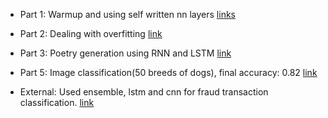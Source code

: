 * Part 1: Warmup and using self written nn layers [links](https://github.com/ea-evdokimov/ml-labs/blob/master/lab2_DL_rnn_lstm_cnn/Lab2_DL_part1_warmup.ipynb)

* Part 2: Dealing with overfitting [link](https://github.com/ea-evdokimov/ml-labs/blob/master/lab2_DL_rnn_lstm_cnn/Lab2_DL_part2_overfitting.ipynb)

* Part 3: Poetry generation using RNN and LSTM [link](https://github.com/ea-evdokimov/ml-labs/blob/master/lab2_DL_rnn_lstm_cnn/Lab2_DL_part3_poetry.ipynb)

* Part 5: Image classification(50 breeds of dogs), final accuracy: 0.82 [link](https://github.com/ea-evdokimov/ml-labs/blob/master/lab2_DL_rnn_lstm_cnn/Lab2_DL_part5_optional.ipynb)

* External: Used ensemble, lstm and cnn for fraud transaction classification. [link](https://www.kaggle.com/eaevdokimov/interpret-models)

